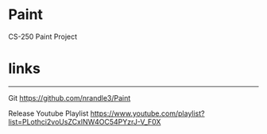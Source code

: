 # Paint
 CS-250 Paint Project
 
# links
-------
Git
https://github.com/nrandle3/Paint

Release Youtube Playlist
https://www.youtube.com/playlist?list=PLothci2voUsZCxINW4OC54PYzrJ-V_F0X

